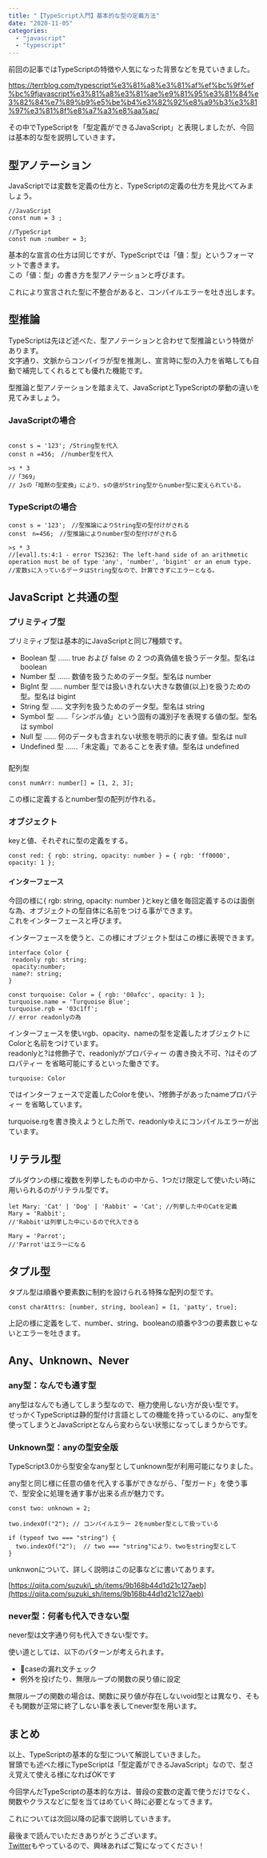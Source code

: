 ```yaml
---
title: "【TypeScript入門】基本的な型の定義方法"
date: "2020-11-05"
categories: 
  - "javascript"
  - "typescript"
---
```


前回の記事ではTypeScriptの特徴や人気になった背景などを見ていきました。  

https://terrblog.com/typescript%e3%81%a8%e3%81%af%ef%bc%9f%ef%bc%9fjavascript%e3%81%a8%e3%81%ae%e9%81%95%e3%81%84%e3%82%84%e7%89%b9%e5%be%b4%e3%82%92%e8%a9%b3%e3%81%97%e3%81%8f%e8%a7%a3%e8%aa%ac/

その中でTypeScriptを「型定義ができるJavaScript」と表現しましたが、今回は基本的な型を説明していきます。

## 型アノテーション

JavaScriptでは変数を定義の仕方と、TypeScriptの定義の仕方を見比べてみましょう。

```
//JavaScript
const num = 3 ;

//TypeScript
const num :number = 3;

```

基本的な宣言の仕方は同じですが、TypeScriptでは「値：型」というフォーマットで書きます。  
この「値：型」の書き方を型アノテーションと呼びます。

これにより宣言された型に不整合があると、コンパイルエラーを吐き出します。

## 型推論

TypeScriptは先ほど述べた、型アノテーションと合わせて型推論という特徴があります。  
文字通り、文脈からコンパイラが型を推測し、宣言時に型の入力を省略しても自動で補完してくれるとても優れた機能です。

型推論と型アノテーションを踏まえて、JavaScriptとTypeScriptの挙動の違いを見てみましょう。

### JavaScriptの場合

```

const s = '123'; /String型を代入
const n =456;　//number型を代入

>s * 3
//「369」
// Jsの「暗黙の型変換」により、sの値がString型からnumber型に変えられている。
```

### TypeScriptの場合

```
const s = '123';　//型推論によりString型の型付けがされる
const　n=456;　//型推論によりnumber型の型付けがされる

>s * 3
//[eval].ts:4:1 - error TS2362: The left-hand side of an arithmetic operation must be of type 'any', 'number', 'bigint' or an enum type.
//変数sに入っているデータはString型なので、計算できずにエラーとなる。
```

## JavaScript と共通の型

### プリミティブ型

プリミティブ型は基本的にJavaScriptと同じ7種類です。

- Boolean 型 ...... true および false の 2 つの真偽値を扱うデータ型。型名は boolean
- Number 型 ...... 数値を扱うためのデータ型。型名は number
- BigInt 型 ...... number 型では扱いきれない大きな数値(以上)を扱うための型。型名は bigint
- String 型 ...... 文字列を扱うためのデータ型。型名は string
- Symbol 型 ......「シンボル値」という固有の識別子を表現する値の型。型名は symbol
- Null 型 ...... 何のデータも含まれない状態を明示的に表す値。型名は null
- Undefined 型 ......「未定義」であることを表す値。型名は undefined

###   
配列型

```
const numArr: number[] = [1, 2, 3];
```

この様に定義するとnumber型の配列が作れる。

### オブジェクト

keyと値、それぞれに型の定義をする。

```
const red: { rgb: string, opacity: number } = { rgb: 'ff0000', opacity: 1 };
```

#### インターフェース

今回の様に{ rgb: string, opacity: number }とkeyと値を毎回定義するのは面倒な為、オブジェクトの型自体に名前をつける事ができます。  
これをインターフェースと呼びます。

インターフェースを使うと、この様にオブジェクト型はこの様に表現できます。

```
interface Color {
 readonly rgb: string; 
 opacity:number; 
 name?: string;
}

const turquoise: Color = { rgb: '00afcc', opacity: 1 };
turquoise.name = 'Turquoise Blue';
turquoise.rgb = '03c1ff'; 
// error readonlyの為
```

インターフェースを使いrgb、opacity、nameの型を定義したオブジェクトにColorと名前をつけています。  
readonlyと?は修飾子で、readonlyがプロパティー の書き換え不可、?はそのプロパティー を省略可能にするといった働きです。

```
turquoise: Color
```

ではインターフェースで定義したColorを使い、?修飾子があったnameプロパティー を省略しています。  
  
turquoise.rgを書き換えようとした所で、readonlyゆえにコンパイルエラーが出ています。

## リテラル型

プルダウンの様に複数を列挙したものの中から、1つだけ限定して使いたい時に用いられるのがリテラル型です。

```
let Mary: 'Cat' | 'Dog' | 'Rabbit' = 'Cat'; //列挙した中のCatを定義
Mary = 'Rabbit';
//'Rabbit'は列挙した中にいるので代入できる

Mary = 'Parrot';
//'Parrot'はエラーになる
```

## **タプル型**

タプル型は順番や要素数に制約を設けられる特殊な配列の型です。

```
const charAttrs: [number, string, boolean] = [1, 'patty', true];
```

上記の様に定義をして、number、string、booleanの順番や3つの要素数じゃないとエラーを吐きます。

## **Any、Unknown、Never**

### any型：なんでも通す型

any型はなんでも通してしまう型なので、極力使用しない方が良い型です。  
せっかくTypeScriptは静的型付け言語としての機能を持っているのに、any型を使ってしまうとJavaScriptとなんら変わらない状態になってしまうからです。

### **Unknown**型：anyの型安全版

TypeScript3.0から型安全なany型としてunknown型が利用可能になりました。

any型と同じ様に任意の値を代入する事ができながら、「型ガード」を使う事で、型安全に処理を通す事が出来る点が魅力です。

```
const two: unknown = 2;

two.indexOf("2"); // コンパイルエラー 2をnumber型として扱っている

if (typeof two === "string") {
  two.indexOf("2");  // two === "string"により、twoをstring型として
}
```

unknwonについて、詳しく説明はこの記事などに書いてあります。

[https://qiita.com/suzuki\_sh/items/9b168b44d1d21c127aeb](https://qiita.com/suzuki_sh/items/9b168b44d1d21c127aeb)

### never型：何者も代入できない型

never型は文字通り何も代入できない型です。

使い道としては、以下のパターンが考えられます。

- caseの漏れ文チェック
- 例外を投げたり、無限ループの関数の戻り値に設定

無限ループの関数の場合は、関数に戻り値が存在しないvoid型とは異なり、そもそも関数が正常に終了しない事を表してnever型を用います。

## まとめ

以上、TypeScriptの基本的な型について解説していきました。  
冒頭でも述べた様にTypeScriptは「型定義ができるJavaScript」なので、型さえ覚えて使える様になればOKです

今回学んだTypeScriptの基本的な方は、普段の変数の定義で使うだけでなく、  
関数やクラスなどに型を当てはめていく時に必要となってきます。

これについては次回以降の記事で説明していきます。

最後まで読んでいただきありがとうございます。  
[Twitter](https://twitter.com/teriteriteriri)もやっているので、興味あればご覧になってください！
